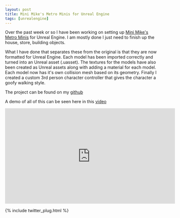```yaml
---
layout: post
title: Mini Mike's Metro Minis for Unreal Engine
tags: [unrealengine]
---
```


Over the past week or so I have been working on setting up [Mini Mike's Metro Minis](http://mikelovesrobots.github.io/mmmm/) for Unreal Engine. I am mostly done I just need to finish up the house, store, building objects.

What I have done that separates these from the original is that they are now formatted for Unreal Engine. Each model has been imported correctly and turned into an Unreal asset (.uasset). The textures for the models have also been created as Unreal assets along with adding a material for each model. Each model now has it's own collision mesh based on its geometry. Finally I created a custom 3rd person character controller that gives the character a goofy walking style.

The project can be found on my [github](https://github.com/jamolnng/mmmm)

A demo of all of this can be seen here in this [video](https://youtu.be/v4JX-m5XHcw)

<iframe width="560" height="315" src="https://www.youtube.com/embed/v4JX-m5XHcw" frameborder="0" allowfullscreen></iframe>

{% include twitter_plug.html %}